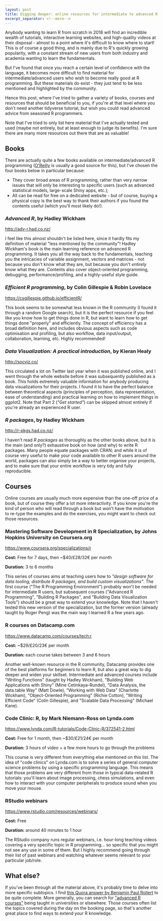 ```yaml
---
layout: post
title: Digging deeper: online resources for intermediate to advanced R users
excerpt_separator: <!--more-->
---
```


Anybody wanting to learn R from scratch in 2018 will find an incredible wealth of tutorials, interactive learning websites, and high-quality videos at their disposal - almost to a point where it's difficult to know where to start! This is of course a good thing, and is mainly due to R's quickly growing popularity, with a constant stream of new users from both industry and academia wanting to learn the fundamentals.

But I've found that once you reach a certain level of confidence with the language, it becomes more difficult to find material for intermediate/advanced users who wish to become really good at R programming. But these materials do exist - they just tend to be less mentioned and highlighted by the community.

Hence this post, where I've tried to gather a variety of books, courses and resources that should be beneficial to you, if you're at that level where you don't need another tidyverse tutorial, but wish you could read advanced advice from seasoned R programmers. 

<!--more-->

Note that I've tried to only list here material that I've actually tested and used (maybe not entirely, but at least enough to judge its benefits). I'm sure there are many more resources out there that are as valuable!

## Books

There are actually quite a few books available on intermediate/advanced R programming ([O'Reilly](https://ssearch.oreilly.com/?i=1;q=R;q1=Books;x1=t1&act=fc_contenttype_Books) is usually a good source for this), but I've chosen the four books below in particular because:

* They cover broad areas of R programming, rather than very narrow issues that will only be interesting to specific users (such as advanced statistical models, large-scale Shiny apps, etc.);
* All can be read for free on a dedicated website - but of course, buying a physical copy is the best way to thank their authors if you found the contents useful (which you'll most likely do!).

### _Advanced R_, by Hadley Wickham
http://adv-r.had.co.nz/

I feel like this almost shouldn't be listed here, since it hardly fits my definition of material "less mentioned by the community"! Hadley Wickham's book is the main learning reference on advanced R programming. It takes you all the way back to the fundamentals, teaching you the intricacies of variable assignment, vectors and matrices - not because you don't know what they are, but because you don't _entirely_ know what they are. Contents also cover object-oriented programming, debugging, performance/profiling, and a highly-useful style guide.

### _Efficient R programming_, by Colin Gillespie & Robin Lovelace
https://csgillespie.github.io/efficientR/

This book seems to be somewhat less known in the R community (I found it through a random Google search), but it is the perfect resource if you feel like you know how to get things done in R, but want to learn how to get things done "properly" and efficiently. The concept of efficiency has a broad definition here, and includes obvious aspects such as code optimisation and profiling, but also workflow, data input/output, collaboration, learning, etc. Highly recommended!

### _Data Visualization: A practical introduction_, by Kieran Healy
http://socviz.co/

This circulated a lot on Twitter last year when it was published online, and I went through the whole website before it was subsequently published as a book. This holds extremely valuable information for anybody producing data visualizations for their projects. I found it to have the perfect balance between theoretical aspects (principles of perception, data representation, ease of understanding) and practical learning on how to implement things in ggplot2. Note that Part 2 (_"Get started"_) can be skipped almost entirely if you're already an experienced R user.

### _R packages_, by Hadley Wickham
http://r-pkgs.had.co.nz/

I haven't read _R packages_ as thoroughly as the other books above, but it is the main (and only?) exhaustive book on how (and why) to write R packages. Many people equate packages with CRAN; and while it is of course very useful to make your code available to other R users around the world, packages can also simply be a way to better organise your projects, and to make sure that your entire workflow is very tidy and fully reproducible.

## Courses

Online courses are usually much more expensive than the one-off price of a book, but of course they offer a lot more interactivity. If you know you're the kind of person who will read through a book but won't have the motivation to re-type the examples and do the exercises, you might want to check out those resources.

### Mastering Software Development in R Specialization, by Johns Hopkins University on Coursera.org

https://www.coursera.org/specializations/r

**Cost:** Free for 7 days, then ~$40/£28/32€ per month

**Duration:** 3 to 6 months

This series of courses aims at teaching users how to _"design software for data tooling, distribute R packages, and build custom visualizations"_. The first course ("The R Programming Environment") probably won't be needed for intermediate R users, but subsequent courses ("Advanced R Programming", "Building R Packages", and "Building Data Visualization Tools") should be a great way to extend your knowledge. Note that I haven't tested this new version of the specialization, but the former version (already taught by Roger Peng) was the main way I learned R a few years ago.

### R courses on Datacamp.com

https://www.datacamp.com/courses/tech:r

**Cost:** ~$29/£20/23€ per month

**Duration:** each course takes between 3 and 6 hours

Another well-known resource in the R community, Datacamp provides one of the best platforms for beginners to learn R, but also a great way to dig deeper and widen your skillset. Intermediate and advanced courses include "Writing Functions" (taught by Hadley Wickham), "Building Web Applications with Shiny" (Mine Cetinkaya-Rundel), "Data Analysis, the data.table Way" (Matt Dowle), "Working with Web Data" (Charlotte Wickham), "Object-Oriented Programming" (Richie Cotton), "Writing Efficient Code" (Colin Gillespie), and "Scalable Data Processing" (Michael Kane).

### Code Clinic: R, by Mark Niemann-Ross on Lynda.com

https://www.lynda.com/R-tutorials/Code-Clinic-R/372541-2.html

**Cost:** Free for 1 month, then ~$30/£21/24€ per month

**Duration:** 3 hours of video + a few more hours to go through the problems

This course is very different from everything else mentioned on this list. The idea of "code clinics" on Lynda.com is to solve a series of general computer science problems by using a specific programming language. This means that those problems are very different from those in typical data-related R tutorials: you'll learn about image processing, chess simulations, and even how to interact with your computer peripherals to produce sound when you move your mouse.

### RStudio webinars

https://www.rstudio.com/resources/webinars/

**Cost:** Free

**Duration:** around 40 minutes to 1 hour

The RStudio company runs regular webinars, i.e. hour-long teaching videos covering a very specific topic in R programming... so specific that you might not see any use in some of them. But I highly recommend going through their list of past webinars and watching whatever seems relevant to your particular job/role.

## What else?

If you've been through all the material above, it's probably time to delve into more specific subtopics. I find [this Quora answer by Benjamin Paul Rollert](https://www.quora.com/How-do-I-become-an-expert-in-R-if-I%E2%80%99m-an-intermediate-now-Any-good-books-lectures-or-blogs/answer/Benjamin-Paul-Rollert) to be quite complete. More generally, you can search for ["advanced R courses"](https://duckduckgo.com/?q=advanced+r+course&t=ffab&ia=web) being taught in universities or elsewhere. Those courses often list the topics covered during the day on the booking page, so that's another great place to find ways to extend your R knowledge.
